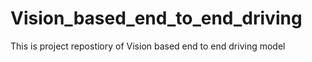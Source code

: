 # Vision_based_end_to_end_driving
This is project repostiory of Vision based end to end driving model
